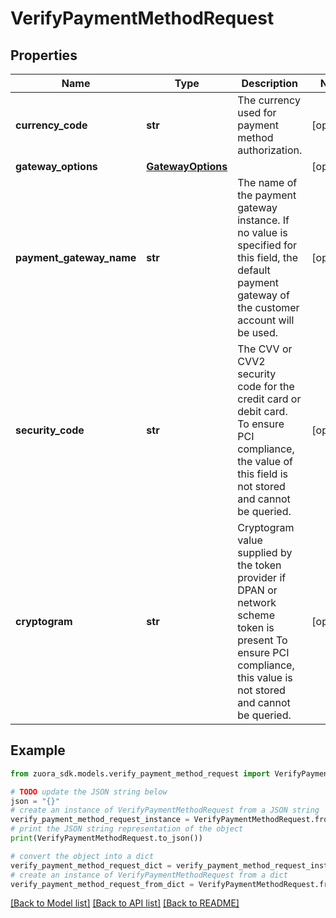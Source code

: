 # VerifyPaymentMethodRequest


## Properties

Name | Type | Description | Notes
------------ | ------------- | ------------- | -------------
**currency_code** | **str** | The currency used for payment method authorization.   | [optional] 
**gateway_options** | [**GatewayOptions**](GatewayOptions.md) |  | [optional] 
**payment_gateway_name** | **str** | The name of the payment gateway instance. If no value is specified for this field, the default payment gateway of the customer account will be used. | [optional] 
**security_code** | **str** | The CVV or CVV2 security code for the credit card or debit card. To ensure PCI compliance, the value of this field is not stored and cannot be queried. | [optional] 
**cryptogram** | **str** | Cryptogram value supplied by the token provider if DPAN or network scheme token is present  To ensure PCI compliance, this value is not stored and cannot be queried.  | [optional] 

## Example

```python
from zuora_sdk.models.verify_payment_method_request import VerifyPaymentMethodRequest

# TODO update the JSON string below
json = "{}"
# create an instance of VerifyPaymentMethodRequest from a JSON string
verify_payment_method_request_instance = VerifyPaymentMethodRequest.from_json(json)
# print the JSON string representation of the object
print(VerifyPaymentMethodRequest.to_json())

# convert the object into a dict
verify_payment_method_request_dict = verify_payment_method_request_instance.to_dict()
# create an instance of VerifyPaymentMethodRequest from a dict
verify_payment_method_request_from_dict = VerifyPaymentMethodRequest.from_dict(verify_payment_method_request_dict)
```
[[Back to Model list]](../README.md#documentation-for-models) [[Back to API list]](../README.md#documentation-for-api-endpoints) [[Back to README]](../README.md)


